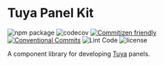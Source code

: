 # Tuya Panel Kit

![npm package](https://img.shields.io/npm/v/tuya-panel-kit/latest.svg)
![codecov](https://codecov.io/gh/TuyaInc/tuya-panel-kit/branch/develop_2.0/graph/badge.svg)
[![Commitizen friendly](https://img.shields.io/badge/commitizen-friendly-brightgreen.svg?maxAge=2592000)](http://commitizen.github.io/cz-cli/) 
[![Conventional Commits](https://img.shields.io/badge/Conventional%20Commits-1.0.0-brightgreen.svg?maxAge=2592000)](https://conventionalcommits.org)
![Lint Code](https://github.com/TuyaInc/tuya-panel-kit/workflows/Lint%20Code/badge.svg)
![license](https://img.shields.io/github/license/TuyaInc/tuya-panel-kit.svg)

A component library for developing [Tuya](https://www.tuya.com) panels.
